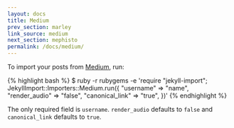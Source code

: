 ```yaml
---
layout: docs
title: Medium
prev_section: marley
link_source: medium
next_section: mephisto
permalink: /docs/medium/
---
```


To import your posts from [Medium](https://medium.com/), run:

{% highlight bash %}
$ ruby -r rubygems -e 'require "jekyll-import";
    JekyllImport::Importers::Medium.run({
        "username"       => "name",
        "render_audio"   => "false",
        "canonical_link" => "true",
    })'
{% endhighlight %}

The only required field is `username`. `render_audio` defaults to `false` and `canonical_link` defaults to `true`.
